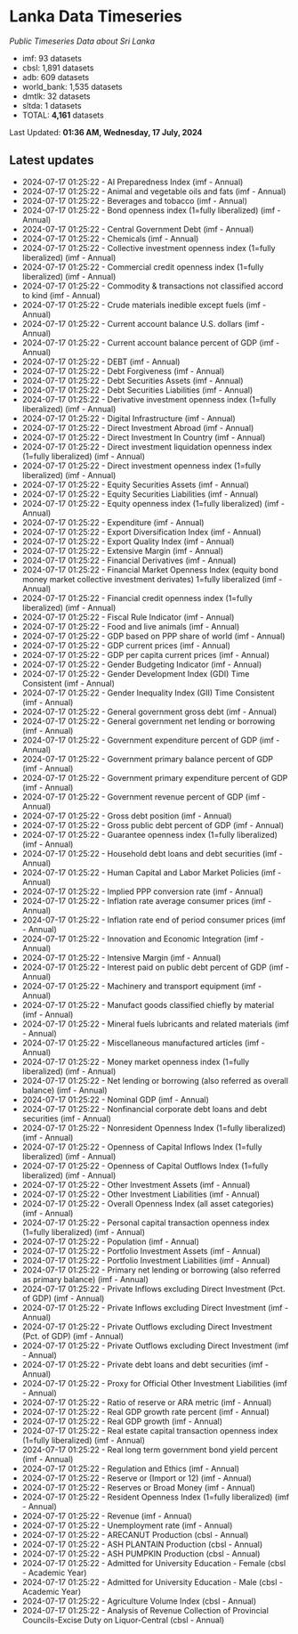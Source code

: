 # Lanka Data Timeseries
*Public Timeseries Data about Sri Lanka*

* imf: 93 datasets
* cbsl: 1,891 datasets
* adb: 609 datasets
* world_bank: 1,535 datasets
* dmtlk: 32 datasets
* sltda: 1 datasets
* TOTAL: **4,161** datasets

Last Updated: **01:36 AM, Wednesday, 17 July, 2024**

## Latest updates

* 2024-07-17 01:25:22 - AI Preparedness Index (imf - Annual)
* 2024-07-17 01:25:22 - Animal and vegetable oils and fats (imf - Annual)
* 2024-07-17 01:25:22 - Beverages and tobacco (imf - Annual)
* 2024-07-17 01:25:22 - Bond openness index (1=fully liberalized) (imf - Annual)
* 2024-07-17 01:25:22 - Central Government Debt (imf - Annual)
* 2024-07-17 01:25:22 - Chemicals (imf - Annual)
* 2024-07-17 01:25:22 - Collective investment openness index (1=fully liberalized) (imf - Annual)
* 2024-07-17 01:25:22 - Commercial credit openness index (1=fully liberalized) (imf - Annual)
* 2024-07-17 01:25:22 - Commodity & transactions not classified accord to kind (imf - Annual)
* 2024-07-17 01:25:22 - Crude materials inedible except fuels (imf - Annual)
* 2024-07-17 01:25:22 - Current account balance U.S. dollars (imf - Annual)
* 2024-07-17 01:25:22 - Current account balance percent of GDP (imf - Annual)
* 2024-07-17 01:25:22 - DEBT (imf - Annual)
* 2024-07-17 01:25:22 - Debt Forgiveness (imf - Annual)
* 2024-07-17 01:25:22 - Debt Securities Assets (imf - Annual)
* 2024-07-17 01:25:22 - Debt Securities Liabilities (imf - Annual)
* 2024-07-17 01:25:22 - Derivative investment openness index (1=fully liberalized) (imf - Annual)
* 2024-07-17 01:25:22 - Digital Infrastructure (imf - Annual)
* 2024-07-17 01:25:22 - Direct Investment Abroad (imf - Annual)
* 2024-07-17 01:25:22 - Direct Investment In Country (imf - Annual)
* 2024-07-17 01:25:22 - Direct investment liquidation openness index (1=fully liberalized) (imf - Annual)
* 2024-07-17 01:25:22 - Direct investment openness index (1=fully liberalized) (imf - Annual)
* 2024-07-17 01:25:22 - Equity Securities Assets (imf - Annual)
* 2024-07-17 01:25:22 - Equity Securities Liabilities (imf - Annual)
* 2024-07-17 01:25:22 - Equity openness index (1=fully liberalized) (imf - Annual)
* 2024-07-17 01:25:22 - Expenditure (imf - Annual)
* 2024-07-17 01:25:22 - Export Diversification Index (imf - Annual)
* 2024-07-17 01:25:22 - Export Quality Index (imf - Annual)
* 2024-07-17 01:25:22 - Extensive Margin (imf - Annual)
* 2024-07-17 01:25:22 - Financial Derivatives (imf - Annual)
* 2024-07-17 01:25:22 - Financial Market Openness Index (equity bond money market collective investment derivates) 1=fully liberalized (imf - Annual)
* 2024-07-17 01:25:22 - Financial credit openness index (1=fully liberalized) (imf - Annual)
* 2024-07-17 01:25:22 - Fiscal Rule Indicator (imf - Annual)
* 2024-07-17 01:25:22 - Food and live animals (imf - Annual)
* 2024-07-17 01:25:22 - GDP based on PPP share of world (imf - Annual)
* 2024-07-17 01:25:22 - GDP current prices (imf - Annual)
* 2024-07-17 01:25:22 - GDP per capita current prices (imf - Annual)
* 2024-07-17 01:25:22 - Gender Budgeting Indicator (imf - Annual)
* 2024-07-17 01:25:22 - Gender Development Index (GDI) Time Consistent (imf - Annual)
* 2024-07-17 01:25:22 - Gender Inequality Index (GII) Time Consistent (imf - Annual)
* 2024-07-17 01:25:22 - General government gross debt (imf - Annual)
* 2024-07-17 01:25:22 - General government net lending or borrowing (imf - Annual)
* 2024-07-17 01:25:22 - Government expenditure percent of GDP (imf - Annual)
* 2024-07-17 01:25:22 - Government primary balance percent of GDP (imf - Annual)
* 2024-07-17 01:25:22 - Government primary expenditure percent of GDP (imf - Annual)
* 2024-07-17 01:25:22 - Government revenue percent of GDP (imf - Annual)
* 2024-07-17 01:25:22 - Gross debt position (imf - Annual)
* 2024-07-17 01:25:22 - Gross public debt percent of GDP (imf - Annual)
* 2024-07-17 01:25:22 - Guarantee openness index (1=fully liberalized) (imf - Annual)
* 2024-07-17 01:25:22 - Household debt loans and debt securities (imf - Annual)
* 2024-07-17 01:25:22 - Human Capital and Labor Market Policies (imf - Annual)
* 2024-07-17 01:25:22 - Implied PPP conversion rate (imf - Annual)
* 2024-07-17 01:25:22 - Inflation rate average consumer prices (imf - Annual)
* 2024-07-17 01:25:22 - Inflation rate end of period consumer prices (imf - Annual)
* 2024-07-17 01:25:22 - Innovation and Economic Integration (imf - Annual)
* 2024-07-17 01:25:22 - Intensive Margin (imf - Annual)
* 2024-07-17 01:25:22 - Interest paid on public debt percent of GDP (imf - Annual)
* 2024-07-17 01:25:22 - Machinery and transport equipment (imf - Annual)
* 2024-07-17 01:25:22 - Manufact goods classified chiefly by material (imf - Annual)
* 2024-07-17 01:25:22 - Mineral fuels lubricants and related materials (imf - Annual)
* 2024-07-17 01:25:22 - Miscellaneous manufactured articles (imf - Annual)
* 2024-07-17 01:25:22 - Money market openness index (1=fully liberalized) (imf - Annual)
* 2024-07-17 01:25:22 - Net lending or borrowing (also referred as overall balance) (imf - Annual)
* 2024-07-17 01:25:22 - Nominal GDP (imf - Annual)
* 2024-07-17 01:25:22 - Nonfinancial corporate debt loans and debt securities (imf - Annual)
* 2024-07-17 01:25:22 - Nonresident Openness Index (1=fully liberalized) (imf - Annual)
* 2024-07-17 01:25:22 - Openness of Capital Inflows Index (1=fully liberalized) (imf - Annual)
* 2024-07-17 01:25:22 - Openness of Capital Outflows Index (1=fully liberalized) (imf - Annual)
* 2024-07-17 01:25:22 - Other Investment Assets (imf - Annual)
* 2024-07-17 01:25:22 - Other Investment Liabilities (imf - Annual)
* 2024-07-17 01:25:22 - Overall Openness Index (all asset categories) (imf - Annual)
* 2024-07-17 01:25:22 - Personal capital transaction openness index (1=fully liberalized) (imf - Annual)
* 2024-07-17 01:25:22 - Population (imf - Annual)
* 2024-07-17 01:25:22 - Portfolio Investment Assets (imf - Annual)
* 2024-07-17 01:25:22 - Portfolio Investment Liabilities (imf - Annual)
* 2024-07-17 01:25:22 - Primary net lending or borrowing (also referred as primary balance) (imf - Annual)
* 2024-07-17 01:25:22 - Private Inflows excluding Direct Investment (Pct. of GDP) (imf - Annual)
* 2024-07-17 01:25:22 - Private Inflows excluding Direct Investment (imf - Annual)
* 2024-07-17 01:25:22 - Private Outflows excluding Direct Investment (Pct. of GDP) (imf - Annual)
* 2024-07-17 01:25:22 - Private Outflows excluding Direct Investment (imf - Annual)
* 2024-07-17 01:25:22 - Private debt loans and debt securities (imf - Annual)
* 2024-07-17 01:25:22 - Proxy for Official Other Investment Liabilities (imf - Annual)
* 2024-07-17 01:25:22 - Ratio of reserve or ARA metric (imf - Annual)
* 2024-07-17 01:25:22 - Real GDP growth rate percent (imf - Annual)
* 2024-07-17 01:25:22 - Real GDP growth (imf - Annual)
* 2024-07-17 01:25:22 - Real estate capital transaction openness index (1=fully liberalized) (imf - Annual)
* 2024-07-17 01:25:22 - Real long term government bond yield percent (imf - Annual)
* 2024-07-17 01:25:22 - Regulation and Ethics (imf - Annual)
* 2024-07-17 01:25:22 - Reserve or (Import or 12) (imf - Annual)
* 2024-07-17 01:25:22 - Reserves or Broad Money (imf - Annual)
* 2024-07-17 01:25:22 - Resident Openness Index (1=fully liberalized) (imf - Annual)
* 2024-07-17 01:25:22 - Revenue (imf - Annual)
* 2024-07-17 01:25:22 - Unemployment rate (imf - Annual)
* 2024-07-17 01:25:22 - ARECANUT Production (cbsl - Annual)
* 2024-07-17 01:25:22 - ASH PLANTAIN Production (cbsl - Annual)
* 2024-07-17 01:25:22 - ASH PUMPKIN Production (cbsl - Annual)
* 2024-07-17 01:25:22 - Admitted for University Education - Female (cbsl - Academic Year)
* 2024-07-17 01:25:22 - Admitted for University Education - Male (cbsl - Academic Year)
* 2024-07-17 01:25:22 - Agriculture Volume Index (cbsl - Annual)
* 2024-07-17 01:25:22 - Analysis of Revenue Collection of Provincial Councils-Excise Duty on Liquor-Central (cbsl - Annual)